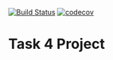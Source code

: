[![Build Status](https://travis-ci.org/sergey-lb/task-4.svg?branch=master)](https://travis-ci.org/sergey-lb/task-4)
[![codecov](https://codecov.io/gh/sergey-lb/task-4/branch/master/graph/badge.svg)](https://codecov.io/gh/sergey-lb/task-4)

# Task 4 Project